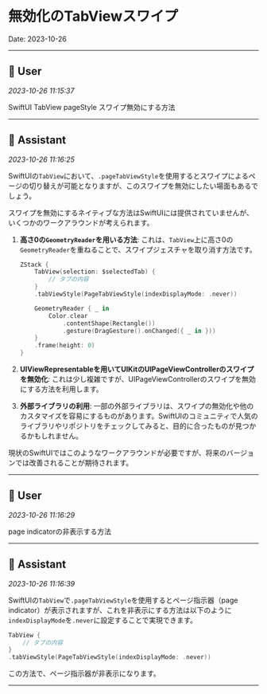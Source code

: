 # 無効化のTabViewスワイプ

Date: 2023-10-26

---

## 👤 User
*2023-10-26 11:15:37*

SwiftUI TabView pageStyle スワイプ無効にする方法

---

## 🤖 Assistant
*2023-10-26 11:16:25*

SwiftUIの`TabView`において、`.pageTabViewStyle`を使用するとスワイプによるページの切り替えが可能となりますが、このスワイプを無効にしたい場面もあるでしょう。

スワイプを無効にするネイティブな方法はSwiftUIには提供されていませんが、いくつかのワークアラウンドが考えられます。

1. **高さ0の`GeometryReader`を用いる方法**:
    これは、`TabView`上に高さ0の`GeometryReader`を重ねることで、スワイプジェスチャを取り消す方法です。

    ```swift
    ZStack {
        TabView(selection: $selectedTab) {
            // タブの内容
        }
        .tabViewStyle(PageTabViewStyle(indexDisplayMode: .never))

        GeometryReader { _ in
            Color.clear
                .contentShape(Rectangle())
                .gesture(DragGesture().onChanged({ _ in }))
        }
        .frame(height: 0)
    }
    ```

2. **UIViewRepresentableを用いてUIKitのUIPageViewControllerのスワイプを無効化**:
    これは少し複雑ですが、UIPageViewControllerのスワイプを無効にする方法を利用します。

3. **外部ライブラリの利用**:
    一部の外部ライブラリは、スワイプの無効化や他のカスタマイズを容易にするものがあります。SwiftUIのコミュニティで人気のライブラリやリポジトリをチェックしてみると、目的に合ったものが見つかるかもしれません。

現状のSwiftUIではこのようなワークアラウンドが必要ですが、将来のバージョンでは改善されることが期待されます。

---

## 👤 User
*2023-10-26 11:16:29*

page indicatorの非表示する方法

---

## 🤖 Assistant
*2023-10-26 11:16:39*

SwiftUIの`TabView`で`.pageTabViewStyle`を使用するとページ指示器（page indicator）が表示されますが、これを非表示にする方法は以下のように`indexDisplayMode`を`.never`に設定することで実現できます。

```swift
TabView {
    // タブの内容
}
.tabViewStyle(PageTabViewStyle(indexDisplayMode: .never))
```

この方法で、ページ指示器が非表示になります。

---
